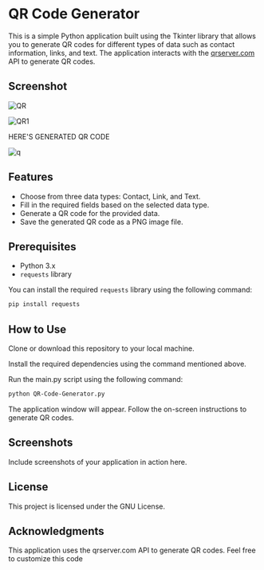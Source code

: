 # QR Code Generator

This is a simple Python application built using the Tkinter library that allows you to generate QR codes for different types of data such as contact information, links, and text. The application interacts with the [qrserver.com](https://qrserver.com) API to generate QR codes.

## Screenshot
![QR](https://github.com/CharlesFabicki/QR.Code.Generator.API/assets/103677730/e0cb8545-fb5b-40c8-94e2-947ea8168e66)

![QR1](https://github.com/CharlesFabicki/QR.Code.Generator.API/assets/103677730/ccfa7c72-6ee8-49dc-b4c1-4827c98e0a1f)

HERE'S GENERATED QR CODE

![q](https://github.com/CharlesFabicki/QR.Code.Generator.API/assets/103677730/b0dacf57-b108-406d-bf58-3cfe6287c402)


## Features

- Choose from three data types: Contact, Link, and Text.
- Fill in the required fields based on the selected data type.
- Generate a QR code for the provided data.
- Save the generated QR code as a PNG image file.

## Prerequisites

- Python 3.x
- `requests` library

You can install the required `requests` library using the following command:

```bash
pip install requests
```

## How to Use
Clone or download this repository to your local machine.

Install the required dependencies using the command mentioned above.

Run the main.py script using the following command:
```bash
python QR-Code-Generator.py
```

The application window will appear. Follow the on-screen instructions to generate QR codes.

## Screenshots
Include screenshots of your application in action here.

## License
This project is licensed under the GNU License.

## Acknowledgments
This application uses the qrserver.com API to generate QR codes.
Feel free to customize this code
